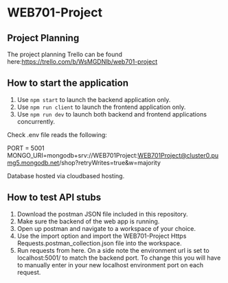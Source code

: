 # WEB701-Project

## Project Planning
The project planning Trello can be found here:https://trello.com/b/WsMGDNlb/web701-project

## How to start the application
1. Use `npm start` to launch the backend application only.
2. Use `npm run client` to launch the frontend application only.
3. Use `npm run dev` to launch both backend and frontend applications concurrently.

Check .env file reads the following: 

PORT = 5001
MONGO_URI=mongodb+srv://WEB701Project:WEB701Project@cluster0.pumg5.mongodb.net/shop?retryWrites=true&w=majority

Database hosted via cloudbased hosting.

## How to test API stubs
1. Download the postman JSON file included in this repository. 
2. Make sure the backend of the web app is running. 
3. Open up postman and navigate to a workspace of your choice.
4. Use the import option and import the WEB701-Project Https Requests.postman_collection.json file into the workspace. 
5. Run requests from here. 
On a side note the environment url is set to localhost:5001/ to match the backend port. To change this you will have to manually enter in your new localhost environment port on each request.  
